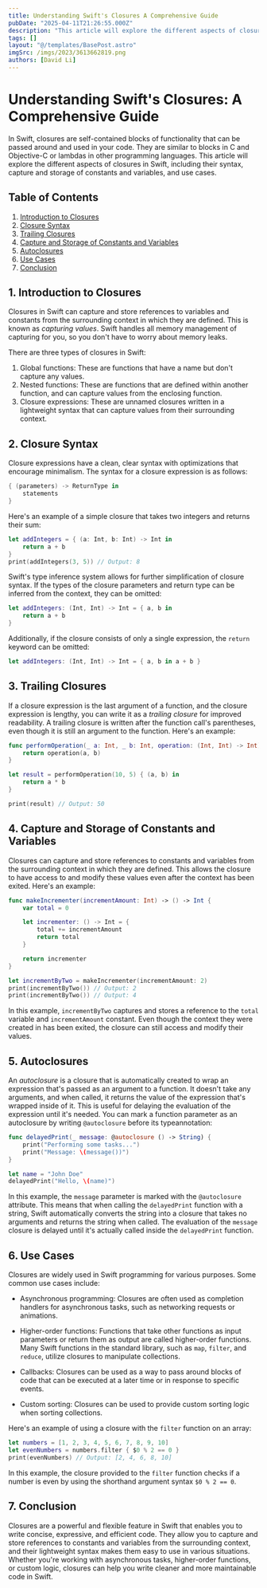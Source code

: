 ```yaml
---
title: Understanding Swift's Closures A Comprehensive Guide
pubDate: "2025-04-11T21:26:55.000Z"
description: "This article will explore the different aspects of closures in Swift, including their syntax, capture and storage of constants and variables, and use cases."
tags: []
layout: "@/templates/BasePost.astro"
imgSrc: /imgs/2023/3613662819.png
authors: [David Li]
---
```

# Understanding Swift's Closures: A Comprehensive Guide

In Swift, closures are self-contained blocks of functionality that can be passed around and used in your code. They are similar to blocks in C and Objective-C or lambdas in other programming languages. This article will explore the different aspects of closures in Swift, including their syntax, capture and storage of constants and variables, and use cases.

## Table of Contents

1. [Introduction to Closures](#introduction-to-closures)
2. [Closure Syntax](#closure-syntax)
3. [Trailing Closures](#trailing-closures)
4. [Capture and Storage of Constants and Variables](#capture-and-storage)
5. [Autoclosures](#autoclosures)
6. [Use Cases](#use-cases)
7. [Conclusion](#conclusion)

## 1. Introduction to Closures <a name="introduction-to-closures"></a>

Closures in Swift can capture and store references to variables and constants from the surrounding context in which they are defined. This is known as *capturing values*. Swift handles all memory management of capturing for you, so you don't have to worry about memory leaks.

There are three types of closures in Swift:

1. Global functions: These are functions that have a name but don't capture any values.
2. Nested functions: These are functions that are defined within another function, and can capture values from the enclosing function.
3. Closure expressions: These are unnamed closures written in a lightweight syntax that can capture values from their surrounding context.

## 2. Closure Syntax <a name="closure-syntax"></a>

Closure expressions have a clean, clear syntax with optimizations that encourage minimalism. The syntax for a closure expression is as follows:

```swift
{ (parameters) -> ReturnType in
    statements
}
```

Here's an example of a simple closure that takes two integers and returns their sum:

```swift
let addIntegers = { (a: Int, b: Int) -> Int in
    return a + b
}
print(addIntegers(3, 5)) // Output: 8
```

Swift's type inference system allows for further simplification of closure syntax. If the types of the closure parameters and return type can be inferred from the context, they can be omitted:

```swift
let addIntegers: (Int, Int) -> Int = { a, b in
    return a + b
}
```

Additionally, if the closure consists of only a single expression, the `return` keyword can be omitted:

```swift
let addIntegers: (Int, Int) -> Int = { a, b in a + b }
```

## 3. Trailing Closures <a name="trailing-closures"></a>

If a closure expression is the last argument of a function, and the closure expression is lengthy, you can write it as a *trailing closure* for improved readability. A trailing closure is written after the function call's parentheses, even though it is still an argument to the function. Here's an example:

```swift
func performOperation(_ a: Int, _ b: Int, operation: (Int, Int) -> Int) -> Int {
    return operation(a, b)
}

let result = performOperation(10, 5) { (a, b) in
    return a * b
}

print(result) // Output: 50
```

## 4. Capture and Storage of Constants and Variables <a name="capture-and-storage"></a>

Closures can capture and store references to constants and variables from the surrounding context in which they are defined. This allows the closure to have access to and modify these values even after the context has been exited. Here's an example:

```swift
func makeIncrementer(incrementAmount: Int) -> () -> Int {
    var total = 0

    let incrementer: () -> Int = {
        total += incrementAmount
        return total
    }

    return incrementer
}

let incrementByTwo = makeIncrementer(incrementAmount: 2)
print(incrementByTwo()) // Output: 2
print(incrementByTwo()) // Output: 4
```

In this example, `incrementByTwo` captures and stores a reference to the `total` variable and `incrementAmount` constant. Even though the context they were created in has been exited, the closure can still access and modify their values.

## 5. Autoclosures <a name="autoclosures"></a>

An *autoclosure* is a closure that is automatically created to wrap an expression that's passed as an argument to a function. It doesn't take any arguments, and when called, it returns the value of the expression that's wrapped inside of it. This is useful for delaying the evaluation of the expression until it's needed. You can mark a function parameter as an autoclosure by writing `@autoclosure` before its typeannotation:

```swift
func delayedPrint(_ message: @autoclosure () -> String) {
    print("Performing some tasks...")
    print("Message: \(message())")
}

let name = "John Doe"
delayedPrint("Hello, \(name)")
```

In this example, the `message` parameter is marked with the `@autoclosure` attribute. This means that when calling the `delayedPrint` function with a string, Swift automatically converts the string into a closure that takes no arguments and returns the string when called. The evaluation of the `message` closure is delayed until it's actually called inside the `delayedPrint` function.

## 6. Use Cases <a name="use-cases"></a>

Closures are widely used in Swift programming for various purposes. Some common use cases include:

- Asynchronous programming: Closures are often used as completion handlers for asynchronous tasks, such as networking requests or animations.

- Higher-order functions: Functions that take other functions as input parameters or return them as output are called higher-order functions. Many Swift functions in the standard library, such as `map`, `filter`, and `reduce`, utilize closures to manipulate collections.

- Callbacks: Closures can be used as a way to pass around blocks of code that can be executed at a later time or in response to specific events.

- Custom sorting: Closures can be used to provide custom sorting logic when sorting collections.

Here's an example of using a closure with the `filter` function on an array:

```swift
let numbers = [1, 2, 3, 4, 5, 6, 7, 8, 9, 10]
let evenNumbers = numbers.filter { $0 % 2 == 0 }
print(evenNumbers) // Output: [2, 4, 6, 8, 10]
```

In this example, the closure provided to the `filter` function checks if a number is even by using the shorthand argument syntax `$0 % 2 == 0`.

## 7. Conclusion <a name="conclusion"></a>

Closures are a powerful and flexible feature in Swift that enables you to write concise, expressive, and efficient code. They allow you to capture and store references to constants and variables from the surrounding context, and their lightweight syntax makes them easy to use in various situations. Whether you're working with asynchronous tasks, higher-order functions, or custom logic, closures can help you write cleaner and more maintainable code in Swift.

